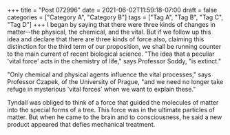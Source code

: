 +++
title = "Post 072996"
date = 2021-06-02T11:59:18-07:00
draft = false
categories = ["Category A", "Category B"]
tags = ["Tag A", "Tag B", "Tag C", "Tag D"]
+++
I began by saying that there were three kinds of changes in matter--the physical, the chemical, and the vital. But if we follow up this idea and declare that there are three kinds of force also, claiming this distinction for the third term of our proposition, we shall be running counter to the main current of recent biological science. "The idea that a peculiar 'vital force' acts in the chemistry of life," says Professor Soddy, "is extinct."

"Only chemical and physical agents influence the vital processes," says Professor Czapek, of the University of Prague, "and we need no longer take refuge in mysterious 'vital forces' when we want to explain these."

Tyndall was obliged to think of a force that guided the molecules of matter into the special forms of a tree. This force was in the ultimate particles of matter. But when he came to the brain and to consciousness, he said a new product appeared that defies mechanical treatment.

